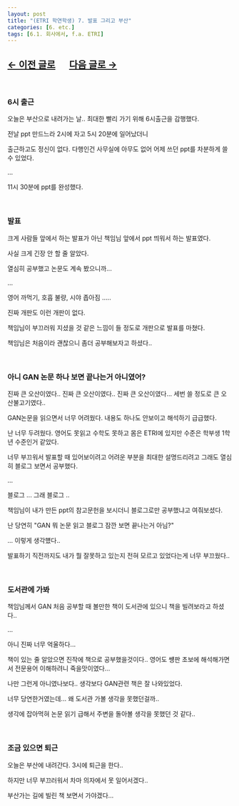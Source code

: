 ```yaml
---
layout: post
title: "(ETRI 학연학생) 7. 발표 그리고 부산"
categories: [6. etc.]
tags: [6.1. 회사에서, f.a. ETRI]
---
```


## [←  이전 글로](https://maizer2.github.io/6.%20etc2022/03/09/(ETRI-학연학생)-6.-휴일에는-수업과-논문.html) 　 [다음 글로 →](https://maizer2.github.io/6.%20etc2022/03/14/(ETRI-학연학생)-8.-Abstract만-읽은-나.html)

<br/>

### 6시 출근

오늘은 부산으로 내려가는 날.. 최대한 빨리 가기 위해 6시출근을 감행했다.

전날 ppt 만드느라 2시에 자고 5시 20분에 일어났더니

출근하고도 정신이 없다. 다행인건 사무실에 아무도 없어 어제 쓰던 ppt를 차분하게 쓸 수 있었다.

...

11시 30분에 ppt를 완성했다.

<br/>

### 발표

크게 사람들 앞에서 하는 발표가 아닌 책임님 앞에서 ppt 띄워서 하는 발표였다.

사실 크게 긴장 안 할 줄 알았다.

열심히 공부했고 논문도 계속 봤으니까...

...

영어 까먹기, 호흡 불량, 시야 좁아짐 .....

진짜 개판도 이런 개판이 없다.

책임님이 부끄러워 지셨을 것 같은 느낌이 들 정도로 개판으로 발표를 마쳤다.

책임님은 처음이라 괜찮으니 좀더 공부해보자고 하셨다..


<br/>

### 아니 GAN 논문 하나 보면 끝나는거 아니였어?

진짜 큰 오산이였다.. 진짜 큰 오산이였다.. 진짜 큰 오산이였다... 세번 쓸 정도로 큰 오산불고기였다..

GAN논문을 읽으면서 너무 어려웠다. 내용도 하나도 안보이고 해석하기 급급했다.

난 너무 두려웠다. 영어도 못읽고 수학도 못하고 몸은 ETRI에 있지만 수준은 학부생 1학년 수준인거 같았다.

너무 부끄워서 발표할 때 있어보이려고 어려운 부분을 최대한 설명드리려고 그래도 열심히 블로그 보면서 공부했다.

...

블로그  ... 그래 블로그 ..

책임님이 내가 만든 ppt의 참고문헌을 보시더니 블로그로만 공부했냐고 여줘보셨다.

난 당연히 "GAN 뭐 논문 읽고 블로그 잠깐 보면 끝나는거 아님?"

... 이렇게 생각헀다..

발표하기 직전까지도 내가 뭘 잘못하고 있는지 전혀 모르고 있었다는게 너무 부끄웠다..


<br/>

### 도서관에 가봐

책임님께서 GAN 처음 공부할 때 볼만한 책이 도서관에 있으니 책을 빌려보라고 하셨다..

...

아니 진짜 너무 억울하다...

책이 있는 줄 알았으면 진작에 책으로 공부했을것이다.. 영어도 썡판 초보에 해석해가면서 전문용어 이해하려니 죽을맛이였다...

나만 그런게 아니였나보다.. 생각보다 GAN관련 책은 잘 나와있었다.

너무 당연한거였는데... 왜 도서관 가볼 생각을 못했던걸까..

생각에 잡아먹혀 논문 읽기 급해서 주변을 돌아볼 생각을 못했던 것 같다..


<br/>

### 조금 있으면 퇴근

오늘은 부산에 내려간다. 3시에 퇴근을 한다..

하지만 너무 부끄러워서 차마 의자에서 못 일어서겠다..

부산가는 길에 빌린 책 보면서 가야겠다...
